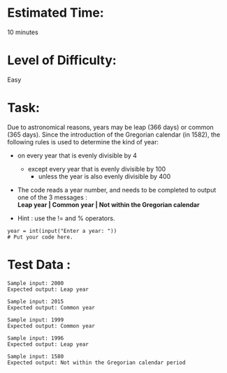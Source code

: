# Estimated Time:
10 minutes

# Level of Difficulty:
Easy


# Task:


Due to astronomical reasons, years may be leap (366 days) or common (365 days). Since the introduction of the Gregorian calendar (in 1582), the following rules is used to determine the kind of year:

* on every year that is evenly divisible by 4
  * except every year that is evenly divisible by 100
    * unless the year is also evenly divisible by 400

* The code reads a year number, and needs to be completed to output one of the 3 messages : <br>
**Leap year  | Common year  | Not within the Gregorian calendar**
* Hint : use the != and % operators.

```
year = int(input("Enter a year: "))
# Put your code here.
```

# Test Data :
```
Sample input: 2000
Expected output: Leap year

Sample input: 2015
Expected output: Common year

Sample input: 1999
Expected output: Common year

Sample input: 1996
Expected output: Leap year

Sample input: 1580
Expected output: Not within the Gregorian calendar period
```

